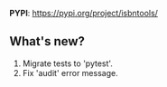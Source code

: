 **PYPI**: https://pypi.org/project/isbntools/

## What's new?

1. Migrate tests to 'pytest'.
2. Fix 'audit' error message.
